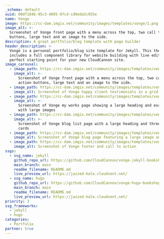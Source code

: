 ```yaml
---
_schema: default
uuid: 00df184b-95c3-4095-97cd-cd9eda5c955e
name: Vonge
image: https://cc-dam.imgix.net/community/images/templates/vonge/1.png
image_alt: >-
  Screenshot of Vonge front page with a menu across the top, two call to action
  buttons, large text and an image to the side.
description: A great portfolio/blog template with page builder
header_description: >
  Vonge is a personal portfolio/blog site template for Jekyll. This theme
  includes a full component library for website building with live editing. A
  perfect starting point for your new CloudCannon site.
image_carousel:
  - image_path: https://cc-dam.imgix.net/community/images/templates/vonge/1.png
    image_alt: >-
      Screenshot of Vonge front page with a menu across the top, two call to
      action buttons, large text and an image to the side.
  - image_path: https://cc-dam.imgix.net/community/images/templates/vonge/3.png
    image_alt: Screenshot of Vonge happy client testimonials in a grid on the homepage
  - image_path: https://cc-dam.imgix.net/community/images/templates/vonge/6.png
    image_alt: >-
      Screenshot of Vonge my works page showing a large heading and examples
      with large images
  - image_path: https://cc-dam.imgix.net/community/images/templates/vonge/5.png
    image_alt: >-
      Screenshot of Vonge blog list page with a large heading and three post
      cards
  - image_path: https://cc-dam.imgix.net/community/images/templates/vonge/4.png
    image_alt: Screenshot of Vonge blog page featuring a large image and author
  - image_path: https://cc-dam.imgix.net/community/images/templates/vonge/2.png
    image_alt: Screenshot of Vonge footer and call to action
ssgs:
  - ssg_name: jekyll
    github_repo_url: https://github.com/CloudCannon/vonge-jekyll-bookshop-template
    main_branch: main
    readme_filename: README.md
    live_preview_url: https://jazzed-kale.cloudvent.net/
  - ssg_name: hugo
    github_repo_url: https://github.com/CloudCannon/vonge-hugo-bookshop-template
    main_branch: main
    readme_filename: README.md
    live_preview_url: https://jazzed-kale.cloudvent.net/
priority: 3
ssg_frameworks:
  - jekyll
  - hugo
categories:
  - Portfolio
partner: true
---
```

